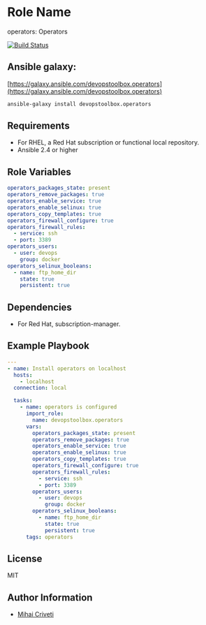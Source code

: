 Role Name
=========

operators: Operators

[![Build Status](https://travis-ci.org/cmihai-ansible/operators.svg?branch=master)](https://travis-ci.org/cmihai-ansible/operators)

Ansible galaxy:
---------------

[https://galaxy.ansible.com/devopstoolbox.operators](https://galaxy.ansible.com/devopstoolbox.operators)

```bash
ansible-galaxy install devopstoolbox.operators
```

Requirements
------------

- For RHEL, a Red Hat subscription or functional local repository.
- Ansible 2.4 or higher

Role Variables
--------------

```yaml
operators_packages_state: present
operators_remove_packages: true
operators_enable_service: true
operators_enable_selinux: true
operators_copy_templates: true
operators_firewall_configure: true
operators_firewall_rules:
  - service: ssh
  - port: 3389
operators_users:
  - user: devops
    group: docker
operators_selinux_booleans:
  - name: ftp_home_dir
    state: true
    persistent: true
```

Dependencies
------------

- For Red Hat, subscription-manager.

Example Playbook
----------------

```yaml
---
- name: Install operators on localhost
  hosts:
    - localhost
  connection: local

  tasks:
    - name: operators is configured
      import_role:
        name: devopstoolbox.operators
      vars:
        operators_packages_state: present
        operators_remove_packages: true
        operators_enable_service: true
        operators_enable_selinux: true
        operators_copy_templates: true
        operators_firewall_configure: true
        operators_firewall_rules:
          - service: ssh
          - port: 3389
        operators_users:
          - user: devops
            group: docker
        operators_selinux_booleans:
          - name: ftp_home_dir
            state: true
            persistent: true
      tags: operators
```

License
-------

MIT

Author Information
------------------

- [Mihai Criveti](https://www.linkedin.com/in/crivetimihai)
